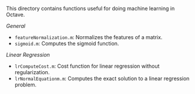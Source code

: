 This directory contains functions useful for doing machine learning in Octave.

*General*

* `featureNormalization.m`: Normalizes the features of a matrix.
* `sigmoid.m`: Computes the sigmoid function.

*Linear Regression*

* `lrComputeCost.m`: Cost function for linear regression without regularization.
* `lrNormalEquationm.m`: Computes the exact solution to a linear regression problem.

